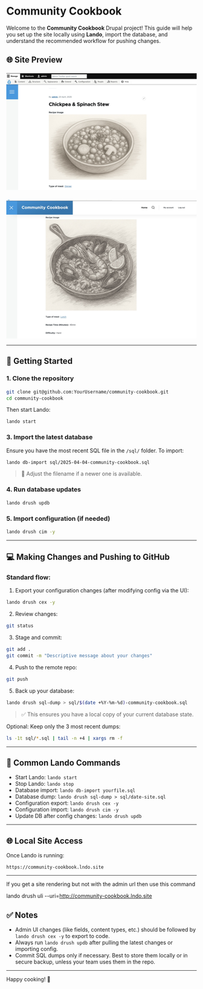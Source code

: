 # Community Cookbook

Welcome to the **Community Cookbook** Drupal project! This guide will help you set up the site locally using **Lando**, import the database, and understand the recommended workflow for pushing changes.

## 🌐 Site Preview

### 
![Homepage Screenshot](images/chickpea-stew.jpg)

### 
![Recipe Screenshot](images/seafood-paella.jpg)



---

## 🚀 Getting Started

### 1. Clone the repository
```bash
git clone git@github.com:YourUsername/community-cookbook.git
cd community-cookbook
```



Then start Lando:
```bash
lando start
```

### 3. Import the latest database
Ensure you have the most recent SQL file in the `/sql/` folder. To import:
```bash
lando db-import sql/2025-04-04-community-cookbook.sql
```
> 🔄 Adjust the filename if a newer one is available.

### 4. Run database updates
```bash
lando drush updb
```

### 5. Import configuration (if needed)
```bash
lando drush cim -y
```

---

## 💻 Making Changes and Pushing to GitHub

### Standard flow:
1. Export your configuration changes (after modifying config via the UI):
```bash
lando drush cex -y
```

2. Review changes:
```bash
git status
```

3. Stage and commit:
```bash
git add .
git commit -m "Descriptive message about your changes"
```

4. Push to the remote repo:
```bash
git push
```

5. Back up your database:
```bash
lando drush sql-dump > sql/$(date +%Y-%m-%d)-community-cookbook.sql
```
> ✅ This ensures you have a local copy of your current database state.

Optional: Keep only the 3 most recent dumps:
```bash
ls -1t sql/*.sql | tail -n +4 | xargs rm -f
```

---

## 🔧 Common Lando Commands
- Start Lando: `lando start`
- Stop Lando: `lando stop`
- Database import: `lando db-import yourfile.sql`
- Database dump: `lando drush sql-dump > sql/date-site.sql`
- Configuration export: `lando drush cex -y`
- Configuration import: `lando drush cim -y`
- Update DB after config changes: `lando drush updb`

---

## 🌐 Local Site Access
Once Lando is running:
```text
https://community-cookbook.lndo.site
```

---

If you get a site rendering but not with the admin url then use this command 

lando drush uli --uri=http://community-cookbook.lndo.site


## ✅ Notes
- Admin UI changes (like fields, content types, etc.) should be followed by `lando drush cex -y` to export to code.
- Always run `lando drush updb` after pulling the latest changes or importing config.
- Commit SQL dumps only if necessary. Best to store them locally or in secure backup, unless your team uses them in the repo.

---

Happy cooking! 🥘

